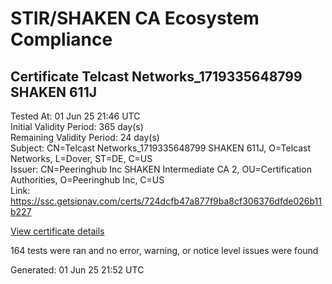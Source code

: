# STIR/SHAKEN CA Ecosystem Compliance

## Certificate Telcast Networks_1719335648799 SHAKEN 611J

Tested At: 01 Jun 25 21:46 UTC\
Initial Validity Period: 365 day(s)\
Remaining Validity Period: 24 day(s)\
Subject: CN=Telcast Networks_1719335648799 SHAKEN 611J, O=Telcast Networks, L=Dover, ST=DE, C=US\
Issuer: CN=Peeringhub Inc SHAKEN Intermediate CA 2, OU=Certification Authorities, O=Peeringhub Inc, C=US\
Link: https://ssc.getsipnav.com/certs/724dcfb47a877f9ba8cf306376dfde026b11b227

[View certificate details](https://x509.io/?cert=MIIDMjCCAtigAwIBAgIQao7PIP%2BMdgtjWJ0OkU0AUjAKBggqhkjOPQQDAjB8MQswCQYDVQQGEwJVUzEXMBUGA1UECgwOUGVlcmluZ2h1YiBJbmMxIjAgBgNVBAsMGUNlcnRpZmljYXRpb24gQXV0aG9yaXRpZXMxMDAuBgNVBAMMJ1BlZXJpbmdodWIgSW5jIFNIQUtFTiBJbnRlcm1lZGlhdGUgQ0EgMjAeFw0yNDA2MjUxNzE0MDhaFw0yNTA2MjUxNzE0MDhaMHoxCzAJBgNVBAYTAlVTMQswCQYDVQQIDAJERTEOMAwGA1UEBwwFRG92ZXIxGTAXBgNVBAoMEFRlbGNhc3QgTmV0d29ya3MxMzAxBgNVBAMMKlRlbGNhc3QgTmV0d29ya3NfMTcxOTMzNTY0ODc5OSBTSEFLRU4gNjExSjBZMBMGByqGSM49AgEGCCqGSM49AwEHA0IABB7kuhWEBzUgGD3wHeK4%2FhPxK7xiW%2BKm9%2FaBw%2FHpScZxvXgTXoSI%2F0mIVDs0ks2nDZD9W5n%2FJoMHP0rohaW4RCujggE8MIIBODAOBgNVHQ8BAf8EBAMCB4AwDAYDVR0TAQH%2FBAIwADAdBgNVHQ4EFgQUt4PckQN%2Ftg9ZFbE3eNDd5AcyEUowHwYDVR0jBBgwFoAUrqFzUYgpVxHKDKn0sQpuTrhLTQcwFwYDVR0gBBAwDjAMBgpghkgBhv8JAQEEMBYGCCsGAQUFBwEaBAowCKAGFgQ2MTFKMIGmBgNVHR8EgZ4wgZswgZigOqA4hjZodHRwczovL2F1dGhlbnRpY2F0ZS1hcGkuaWNvbmVjdGl2LmNvbS9kb3dubG9hZC92MS9jcmyiWqRYMFYxFDASBgNVBAcMC0JyaWRnZXdhdGVyMQswCQYDVQQIDAJOSjETMBEGA1UEAwwKU1RJLVBBIENSTDELMAkGA1UEBhMCVVMxDzANBgNVBAoMBlNUSS1QQTAKBggqhkjOPQQDAgNIADBFAiAolJx9OiWcWV7xKofUfd4yz8f2y5J6yeL6YDlQ4wA%2FTwIhAIqS1D%2BYGlWodCRP8dY8yBUyVcRH0R3gO%2Fmsz7AiqktK)

164 tests were ran and no error, warning, or notice level issues were found


Generated: 01 Jun 25 21:52 UTC